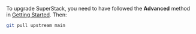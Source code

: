 To upgrade SuperStack, you need to have followed the **Advanced** method in
[Getting Started](./gettingstarted.md). Then:

```sh
git pull upstream main
```
